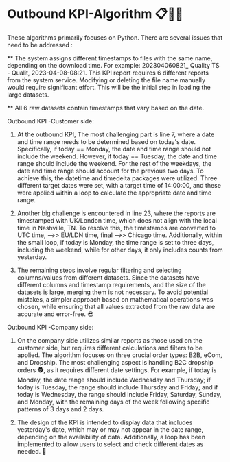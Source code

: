 # Outbound KPI-Algorithm 📋✍🏻

These algorithms primarily focuses on Python. There are several issues that need to be addressed : 

** The system assigns different timestamps to files with the same name, depending on the download time. For example: 202304060821_ Quality TS - Qualit, 2023-04-08-08:21. This KPI report requires 6 different reports from the system service. Modifying or deleting the file name manually would require significant effort.  This will be the initial step in loading the large datasets.

** All 6 raw datasets contain timestamps that vary based on the date. 

Outbound KPI -Customer side: 

1. At the outbound KPI, The most challenging part is line 7, where a date and time range needs to be determined based on today's date. Specifically, if today == Monday, the date and time range should not include the weekend. However, if today == Tuesday, the date and time range should include the weekend. For the rest of the weekdays, the date and time range should account for the previous two days. To achieve this, the datetime and timedelta packages were utilized. Three different target dates were set, with a target time of 14:00:00, and these were applied within a loop to calculate the appropriate date and time range.

2. Another big challenge is encountered in line 23, where the reports are timestamped with UK/London time, which does not align with the local time in Nashville, TN. To resolve this, the timestamps are converted to UTC time, -->> EU/LDN time, final -->> Chicago time. Additionally, within the small loop, if today is Monday, the time range is set to three days, including the weekend, while for other days, it only includes counts from yesterday.

3. The remaining steps involve regular filtering and selecting columns/values from different datasets. Since the datasets have different columns and timestamp requirements, and the size of the datasets is large, merging them is not necessary. To avoid potential mistakes, a simpler approach based on mathematical operations was chosen, while ensuring that all values extracted from the raw data are accurate and error-free. 😎

Outbound KPI -Company side:

1. On the company side utilizes similar reports as those used on the customer side, but requires different calculations and filters to be applied. The algorithm focuses on three crucial order types: B2B, eCom, and Dropship. The most challenging aspect is handling B2C dropship orders 🕵️, as it requires different date settings. For example, if today is Monday, the date range should include Wednesday and Thursday; if today is Tuesday, the range should include Thursday and Friday; and if today is Wednesday, the range should include Friday, Saturday, Sunday, and Monday, with the remaining days of the week following specific patterns of 3 days and 2 days.

2. The design of the KPI is intended to display data that includes yesterday's date, which may or may not appear in the date range, depending on the availability of data. Additionally, a loop has been implemented to allow users to select and check different dates as needed. 🖖
